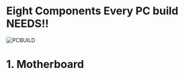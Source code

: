 # Eight Components Every PC build NEEDS!!

![PCBUILD](https://images.unsplash.com/photo-1555680202-c86f0e12f086?ixid=MXwxMjA3fDB8MHxwaG90by1wYWdlfHx8fGVufDB8fHw%3D&ixlib=rb-1.2.1&auto=format&fit=crop&w=1350&q=80)

# 1. Motherboard
